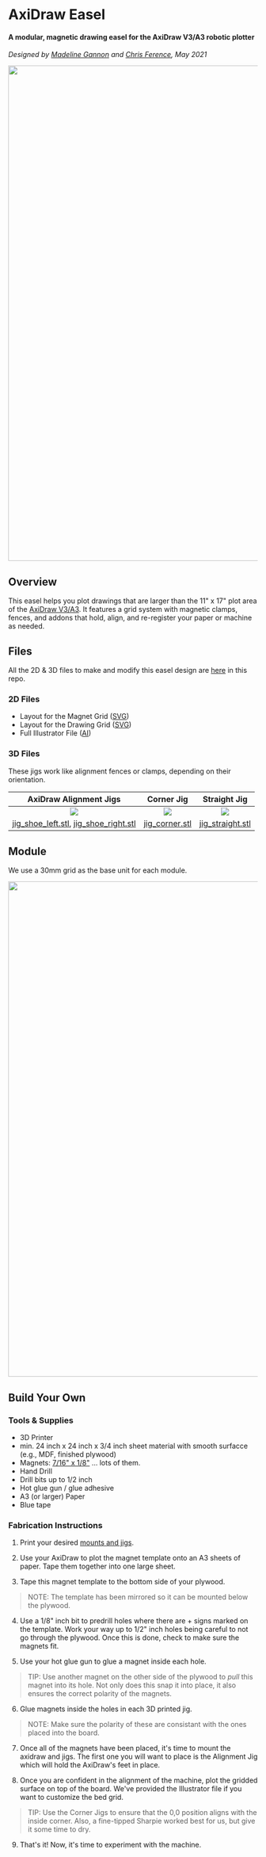# AxiDraw Easel
#### A modular, magnetic drawing easel for the AxiDraw V3/A3 robotic plotter

_Designed by [Madeline Gannon](https://github.com/madelinegannon) and [Chris Ference](https://github.com/chrisference), May 2021_

<img src="https://github.com/madelinegannon/drawing_with_machines/blob/main/axidraw_easel/images/hero.gif" width=1000 >


## Overview
This easel helps you plot drawings that are larger than the 11" x 17" plot area of the [AxiDraw V3/A3](https://shop.evilmadscientist.com/productsmenu/890). It features a grid system with magnetic clamps, fences, and addons that hold, align, and re-register your paper or machine as needed.

## Files
All the 2D & 3D files to make and modify this easel design are [here](https://github.com/madelinegannon/drawing_with_machines/blob/main/axidraw_easel/files) in this repo.

### 2D Files
- Layout for the Magnet Grid ([SVG](https://github.com/madelinegannon/drawing_with_machines/blob/main/axidraw_easel/files/layout_magnets.svg))
- Layout for the Drawing Grid ([SVG](https://github.com/madelinegannon/drawing_with_machines/blob/main/axidraw_easel/files/layout_grid.svg))
- Full Illustrator File ([AI](https://github.com/madelinegannon/drawing_with_machines/blob/main/axidraw_easel/files/layout_axidraw_easel.ai))

### 3D Files
These jigs work like alignment fences or clamps, depending on their orientation.

| AxiDraw Alignment Jigs | Corner Jig | Straight Jig |
| :---: | :---: | :---: |
| ![](https://github.com/madelinegannon/drawing_with_machines/blob/main/axidraw_easel/images/jig_shoe.gif) | ![](https://github.com/madelinegannon/drawing_with_machines/blob/main/axidraw_easel/images/jig_corner.gif) | ![](https://github.com/madelinegannon/drawing_with_machines/blob/main/axidraw_easel/images/jig_straight.gif) |
| [jig_shoe_left.stl](https://github.com/madelinegannon/drawing_with_machines/blob/main/axidraw_easel/files/jig_shoe_left.stl), [jig_shoe_right.stl](https://github.com/madelinegannon/drawing_with_machines/blob/main/axidraw_easel/files/jig_shoe_right.stl) | [jig_corner.stl](https://github.com/madelinegannon/drawing_with_machines/blob/main/axidraw_easel/files/jig_corner.stl) | [jig_straight.stl](https://github.com/madelinegannon/drawing_with_machines/blob/main/axidraw_easel/files/jig_straight.stl) |

## Module
We use a 30mm grid as the base unit for each module. 

<img src="https://github.com/madelinegannon/drawing_with_machines/blob/main/axidraw_easel/images/jigs_top.jpg" width=1000>

## Build Your Own


### Tools & Supplies
- 3D Printer
- min. 24 inch x 24 inch x 3/4 inch sheet material with smooth surfacce (e.g., MDF, finished plywood)
- Magnets: [7/16" x 1/8"](https://www.mcmaster.com/5862K157/) ... lots of them.
- Hand Drill
- Drill bits up to 1/2 inch
- Hot glue gun / glue adhesive
- A3 (or larger) Paper
- Blue tape

### Fabrication Instructions

1. Print your desired [mounts and jigs](https://github.com/madelinegannon/drawing_with_machines/blob/main/axidraw_easel/files/).

2. Use your AxiDraw to plot the magnet template onto an A3 sheets of paper. Tape them together into one large sheet. 

3. Tape this magnet template to the bottom side of your plywood. 
> NOTE: The template has been mirrored so it can be mounted below the plywood.

4. Use a 1/8" inch bit to predrill holes where there are + signs marked on the template. Work your way up to 1/2" inch holes being careful to not go through the plywood. Once this is done, check to make sure the magnets fit.

5. Use your hot glue gun to glue a magnet inside each hole. 
> TIP: Use another magnet on the other side of the plywood to _pull_ this magnet into its hole. Not only does this snap it into place, it also ensures the correct polarity of the magnets. 

6. Glue magnets inside the holes in each 3D printed jig.
> NOTE: Make sure the polarity of these are consistant with the ones placed into the board.

7. Once all of the magnets have been placed, it's time to mount the axidraw and jigs. The first one you will want to place is the Alignment Jig which will hold the AxiDraw's feet in place.

8. Once you are confident in the alignment of the machine, plot the gridded surface on top of the board. We've provided the Illustrator file if you want to customize the bed grid. 
> TIP: Use the Corner Jigs to ensure that the 0,0 position aligns with the inside corner. Also, a fine-tipped Sharpie worked best for us, but give it some time to dry.

9. That's it! Now, it's time to experiment with the machine.
